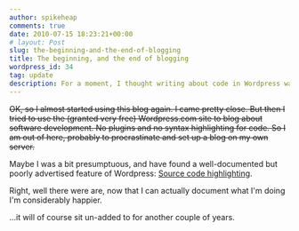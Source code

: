 ```yaml
---
author: spikeheap
comments: true
date: 2010-07-15 18:23:21+00:00
# layout: Post
slug: the-beginning-and-the-end-of-blogging
title: The beginning, and the end of blogging
wordpress_id: 34
tag: update
description: For a moment, I thought writing about code in Wordpress was hard
---
```

~~OK, so I almost started using this blog again. I came pretty close. But then I tried to use the (granted very free) Wordpress.com site to blog about software development. No plugins and no syntax highlighting for code. So I am out of here, probably to procrastinate and set up a blog on my own server.~~

Maybe I was a bit presumptuous, and have found a well-documented but poorly advertised feature of Wordpress: [Source code highlighting](http://en.support.wordpress.com/code/posting-source-code/).

Right, well there were are, now that I can actually document what I'm doing I'm considerably happier. 

...it will of course sit un-added to for another couple of years.
